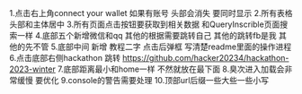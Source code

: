 1.点击右上角connect your wallet 如果有账号 头部会消失 要同时显示
2.所有表格头部和主体居中
3.所有页面点击按钮要获取到相关数据 和QueryInscrible页面搜索一样
4.底部五个新增微信和qq 其他的根据需要跳转自己 其他的跳转fb是我 其他的先不管
5.底部中间 新增 教程二字 点击后弹框 写清楚readme里面的操作进程
6.点击底部右侧hackathon 跳转 https://github.com/hacker20234/hackathon-2023-winter
7.底部距离最小和home一样 不然就放在最下面
8.臭次进入加载会非常缓慢 要优化
9.console的警告需要处理
10.顶部url后缀一些大些一些小写